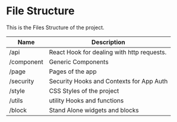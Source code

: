 # File Structure

This is the Files Structure of the project.

Name | Description 
--- | --- 
/api | React Hook for dealing with http requests.     
/component | Generic Components  
/page | Pages of the app  
/security | Security Hooks and Contexts for App Auth   
/style | CSS Styles of the project  
/utils | utility Hooks and functions
/block | Stand Alone widgets and blocks
